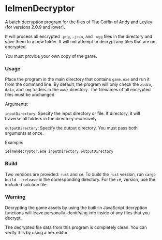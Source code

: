 # IelmenDecryptor

A batch decryption program for the files of The Coffin of Andy and Leyley (for versions 2.0.9 and lower).

It will process all encrypted `.png`, `.json`, and `.ogg` files in the directory and save them to a new folder. It will not attempt to decrypt any files that are not encrypted.

You must provide your own copy of the game.

### Usage

Place the program in the main directory that contains `game.exe` and run it from the command line. By default, the program will only check the `audio`, `data`, and `img` folders in the `www/` directory. The filenames of all encrypted files must be unchanged.

Arguments:

`inputDirectory`: Specify the input directory or file. If directory, it will traverse all folders in the directory recursively.

`outputDirectory`: Specify the output directory. You must pass both arguments at once.

Example:

```
ielmendecryptor.exe inputDirectory outputDirectory
```

### Build

Two versions are provided: `rust` and `c#`. To build the `rust` version, run `cargo build --release` in the corresponding directory. For the `c#`, version, use the included solution file.

### Warning

Decrypting the game assets by using the built-in JavaScript decryption functions will leave personally identifying info inside of any files that you decrypt.

The decrypted file data from this program is completely clean. You can verify this by using a hex editor.
